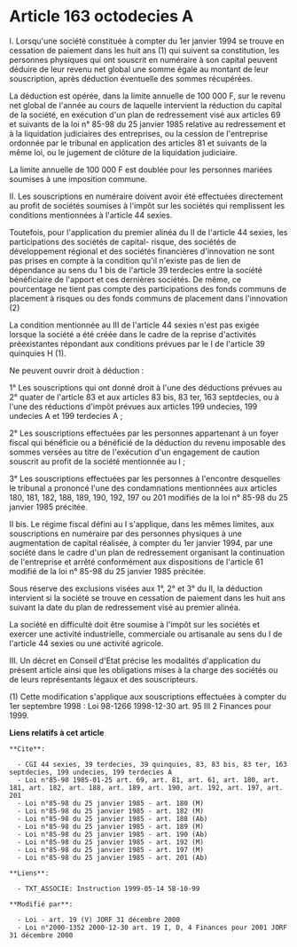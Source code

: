 # Article 163 octodecies A

I.  Lorsqu'une société constituée à compter du 1er janvier 1994 se trouve en cessation de paiement dans les huit ans (1) qui
suivent sa constitution, les personnes physiques qui ont souscrit en numéraire à son capital peuvent déduire de leur revenu
net global une somme égale au montant de leur souscription, après déduction éventuelle des sommes récupérées.

La déduction est opérée, dans la limite annuelle de 100 000 F, sur le revenu net global de l'année au cours de laquelle
intervient la réduction du capital de la société, en exécution d'un plan de redressement visé aux articles 69 et suivants de
la loi n° 85-98 du 25 janvier 1985 relative au redressement et à la liquidation judiciaires des entreprises, ou la cession de
l'entreprise ordonnée par le tribunal en application des articles 81 et suivants de la même loi, ou le jugement de clôture de
la liquidation judiciaire.

La limite annuelle de 100 000 F est doublée pour les personnes mariées soumises à une imposition commune.

II. Les souscriptions en numéraire doivent avoir été effectuées directement au profit de sociétés soumises à l'impôt sur les
sociétés qui remplissent les conditions mentionnées à l'article 44 sexies.

Toutefois, pour l'application du premier alinéa du II de l'article 44 sexies, les participations des sociétés de capital-
risque, des sociétés de développement régional et des sociétés financières d'innovation ne sont pas prises en compte à la
condition qu'il n'existe pas de lien de dépendance au sens du 1 bis de l'article 39 terdecies entre la société bénéficiaire
de l'apport et ces dernières sociétés. De même, ce pourcentage ne tient pas compte des participations des fonds communs de
placement à risques ou des fonds communs de placement dans l'innovation (2)

La condition mentionnée au III de l'article 44 sexies n'est pas exigée lorsque la société a été créée dans le cadre de la
reprise d'activités préexistantes répondant aux conditions prévues par le I de l'article 39 quinquies H (1).

Ne peuvent ouvrir droit à déduction :

1° Les souscriptions qui ont donné droit à l'une des déductions prévues au 2° quater de l'article 83 et aux articles 83 bis,
83 ter, 163 septdecies, ou à l'une des réductions d'impôt prévues aux articles 199 undecies, 199 undecies A et 199 terdecies
A ;

2° Les souscriptions effectuées par les personnes appartenant à un foyer fiscal qui bénéficie ou a bénéficié de la déduction
du revenu imposable des sommes versées au titre de l'exécution d'un engagement de caution souscrit au profit de la société
mentionnée au I ;

3° Les souscriptions effectuées par les personnes à l'encontre desquelles le tribunal a prononcé l'une des condamnations
mentionnées aux articles 180, 181, 182, 188, 189, 190, 192, 197 ou 201 modifiés de la loi n° 85-98 du 25 janvier 1985
précitée.

II bis. Le régime fiscal défini au I s'applique, dans les mêmes limites, aux souscriptions en numéraire par des personnes
physiques à une augmentation de capital réalisée, à compter du 1er janvier 1994, par une société dans le cadre d'un plan de
redressement organisant la continuation de l'entreprise et arrêté conformément aux dispositions de l'article 61 modifié de la
loi n° 85-98 du 25 janvier 1985 précitée.

Sous réserve des exclusions visées aux 1°, 2° et 3° du II, la déduction intervient si la société se trouve en cessation de
paiement dans les huit ans suivant la date du plan de redressement visé au premier alinéa.

La société en difficulté doit être soumise à l'impôt sur les sociétés et exercer une activité industrielle, commerciale ou
artisanale au sens du I de l'article 44 sexies ou une activité agricole.

III. Un décret en Conseil d'Etat précise les modalités d'application du présent article ainsi que les obligations mises à la
charge des sociétés ou de leurs représentants légaux et des souscripteurs.

(1) Cette modification s'applique aux souscriptions effectuées à compter du 1er septembre 1998 : Loi 98-1266 1998-12-30 art.
95 III 2 Finances pour 1999.

**Liens relatifs à cet article**

	**Cite**:

	  - CGI 44 sexies, 39 terdecies, 39 quinquies, 83, 83 bis, 83 ter, 163 septdecies, 199 undecies, 199 terdecies A
	  - Loi n°85-98 1985-01-25 art. 69, art. 81, art. 61, art. 180, art. 181, art. 182, art. 188, art. 189, art. 190, art. 192, art. 197, art. 201
	  - Loi n°85-98 du 25 janvier 1985 - art. 180 (M)
	  - Loi n°85-98 du 25 janvier 1985 - art. 182 (M)
	  - Loi n°85-98 du 25 janvier 1985 - art. 188 (Ab)
	  - Loi n°85-98 du 25 janvier 1985 - art. 189 (M)
	  - Loi n°85-98 du 25 janvier 1985 - art. 190 (Ab)
	  - Loi n°85-98 du 25 janvier 1985 - art. 192 (M)
	  - Loi n°85-98 du 25 janvier 1985 - art. 197 (M)
	  - Loi n°85-98 du 25 janvier 1985 - art. 201 (Ab)

	**Liens**:

	  - TXT_ASSOCIE: Instruction 1999-05-14 5B-10-99

	**Modifié par**:

	  - Loi - art. 19 (V) JORF 31 décembre 2000
	  - Loi n°2000-1352 2000-12-30 art. 19 I, D, 4 Finances pour 2001 JORF 31 décembre 2000

